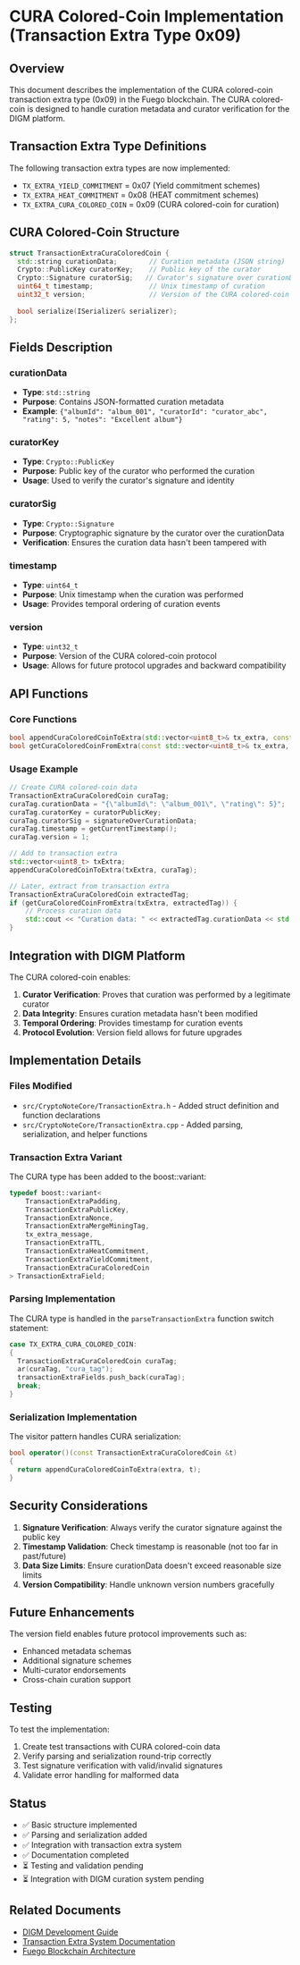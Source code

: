 # CURA Colored-Coin Implementation (Transaction Extra Type 0x09)

## Overview

This document describes the implementation of the CURA colored-coin transaction extra type (0x09) in the Fuego blockchain. The CURA colored-coin is designed to handle curation metadata and curator verification for the DIGM platform.

## Transaction Extra Type Definitions

The following transaction extra types are now implemented:

- `TX_EXTRA_YIELD_COMMITMENT` = 0x07 (Yield commitment schemes)
- `TX_EXTRA_HEAT_COMMITMENT` = 0x08 (HEAT commitment schemes)  
- `TX_EXTRA_CURA_COLORED_COIN` = 0x09 (CURA colored-coin for curation)

## CURA Colored-Coin Structure

```cpp
struct TransactionExtraCuraColoredCoin {
  std::string curationData;        // Curation metadata (JSON string)
  Crypto::PublicKey curatorKey;    // Public key of the curator
  Crypto::Signature curatorSig;   // Curator's signature over curationData
  uint64_t timestamp;              // Unix timestamp of curation
  uint32_t version;                // Version of the CURA colored-coin protocol
  
  bool serialize(ISerializer& serializer);
};
```

## Fields Description

### curationData
- **Type**: `std::string`
- **Purpose**: Contains JSON-formatted curation metadata
- **Example**: `{"albumId": "album_001", "curatorId": "curator_abc", "rating": 5, "notes": "Excellent album"}`

### curatorKey
- **Type**: `Crypto::PublicKey`
- **Purpose**: Public key of the curator who performed the curation
- **Usage**: Used to verify the curator's signature and identity

### curatorSig
- **Type**: `Crypto::Signature`
- **Purpose**: Cryptographic signature by the curator over the curationData
- **Verification**: Ensures the curation data hasn't been tampered with

### timestamp
- **Type**: `uint64_t`
- **Purpose**: Unix timestamp when the curation was performed
- **Usage**: Provides temporal ordering of curation events

### version
- **Type**: `uint32_t`
- **Purpose**: Version of the CURA colored-coin protocol
- **Usage**: Allows for future protocol upgrades and backward compatibility

## API Functions

### Core Functions
```cpp
bool appendCuraColoredCoinToExtra(std::vector<uint8_t>& tx_extra, const TransactionExtraCuraColoredCoin& cura_tag);
bool getCuraColoredCoinFromExtra(const std::vector<uint8_t>& tx_extra, TransactionExtraCuraColoredCoin& cura_tag);
```

### Usage Example
```cpp
// Create CURA colored-coin data
TransactionExtraCuraColoredCoin curaTag;
curaTag.curationData = "{\"albumId\": \"album_001\", \"rating\": 5}";
curaTag.curatorKey = curatorPublicKey;
curaTag.curatorSig = signatureOverCurationData;
curaTag.timestamp = getCurrentTimestamp();
curaTag.version = 1;

// Add to transaction extra
std::vector<uint8_t> txExtra;
appendCuraColoredCoinToExtra(txExtra, curaTag);

// Later, extract from transaction extra
TransactionExtraCuraColoredCoin extractedTag;
if (getCuraColoredCoinFromExtra(txExtra, extractedTag)) {
    // Process curation data
    std::cout << "Curation data: " << extractedTag.curationData << std::endl;
}
```

## Integration with DIGM Platform

The CURA colored-coin enables:

1. **Curator Verification**: Proves that curation was performed by a legitimate curator
2. **Data Integrity**: Ensures curation metadata hasn't been modified
3. **Temporal Ordering**: Provides timestamp for curation events
4. **Protocol Evolution**: Version field allows for future upgrades

## Implementation Details

### Files Modified
- `src/CryptoNoteCore/TransactionExtra.h` - Added struct definition and function declarations
- `src/CryptoNoteCore/TransactionExtra.cpp` - Added parsing, serialization, and helper functions

### Transaction Extra Variant
The CURA type has been added to the boost::variant:
```cpp
typedef boost::variant<
    TransactionExtraPadding, 
    TransactionExtraPublicKey, 
    TransactionExtraNonce, 
    TransactionExtraMergeMiningTag, 
    tx_extra_message, 
    TransactionExtraTTL, 
    TransactionExtraHeatCommitment, 
    TransactionExtraYieldCommitment, 
    TransactionExtraCuraColoredCoin
> TransactionExtraField;
```

### Parsing Implementation
The CURA type is handled in the `parseTransactionExtra` function switch statement:
```cpp
case TX_EXTRA_CURA_COLORED_COIN:
{
  TransactionExtraCuraColoredCoin curaTag;
  ar(curaTag, "cura_tag");
  transactionExtraFields.push_back(curaTag);
  break;
}
```

### Serialization Implementation
The visitor pattern handles CURA serialization:
```cpp
bool operator()(const TransactionExtraCuraColoredCoin &t)
{
  return appendCuraColoredCoinToExtra(extra, t);
}
```

## Security Considerations

1. **Signature Verification**: Always verify the curator signature against the public key
2. **Timestamp Validation**: Check timestamp is reasonable (not too far in past/future)
3. **Data Size Limits**: Ensure curationData doesn't exceed reasonable size limits
4. **Version Compatibility**: Handle unknown version numbers gracefully

## Future Enhancements

The version field enables future protocol improvements such as:
- Enhanced metadata schemas
- Additional signature schemes
- Multi-curator endorsements
- Cross-chain curation support

## Testing

To test the implementation:
1. Create test transactions with CURA colored-coin data
2. Verify parsing and serialization round-trip correctly
3. Test signature verification with valid/invalid signatures
4. Validate error handling for malformed data

## Status

- ✅ Basic structure implemented
- ✅ Parsing and serialization added
- ✅ Integration with transaction extra system
- ✅ Documentation completed
- ⏳ Testing and validation pending
- ⏳ Integration with DIGM curation system pending

## Related Documents

- [DIGM Development Guide](../../docs/DEV_IMPLEMENTATION_PLAN.md)
- [Transaction Extra System Documentation](./TransactionExtra.h)
- [Fuego Blockchain Architecture](../../../docs/)
